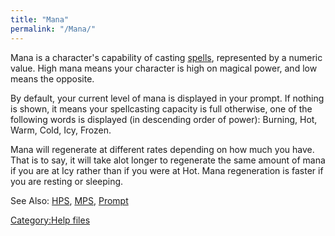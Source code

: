 ```yaml
---
title: "Mana"
permalink: "/Mana/"
---
```


Mana is a character's capability of casting [spells](spells "wikilink"),
represented by a numeric value. High mana means your character is high
on magical power, and low means the opposite.

By default, your current level of mana is displayed in your prompt. If
nothing is shown, it means your spellcasting capacity is full otherwise,
one of the following words is displayed (in descending order of power):
Burning, Hot, Warm, Cold, Icy, Frozen.

Mana will regenerate at different rates depending on how much you have.
That is to say, it will take alot longer to regenerate the same amount
of mana if you are at Icy rather than if you were at Hot. Mana
regeneration is faster if you are resting or sleeping.

See Also: [HPS](HPS "wikilink"), [MPS](MPS "wikilink"),
[Prompt](Prompt "wikilink")

[Category:Help files](Category:Help_files "wikilink")